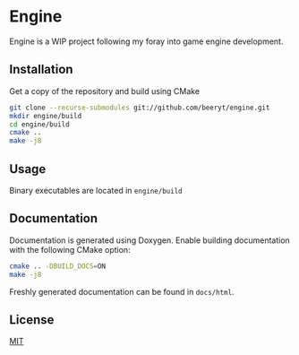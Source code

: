 # Engine

Engine is a WIP project following my foray into game engine development.

## Installation

Get a copy of the repository and build using CMake

```bash
git clone --recurse-submodules git://github.com/beeryt/engine.git
mkdir engine/build
cd engine/build
cmake ..
make -j8
```

## Usage

Binary executables are located in `engine/build`

## Documentation

Documentation is generated using Doxygen.
Enable building documentation with the following CMake option:
```bash
cmake .. -DBUILD_DOCS=ON
make -j8
```

Freshly generated documentation can be found in `docs/html`.

## License
[MIT](https://choosealicense.com/licenses/mit/)
